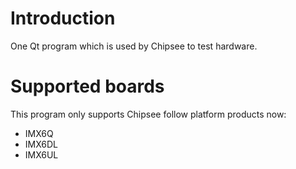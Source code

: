 # Introduction
One Qt program which is used by Chipsee to test hardware.

# Supported boards
This program only supports Chipsee follow platform products now:
 - IMX6Q
 - IMX6DL
 - IMX6UL
